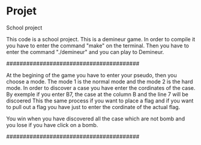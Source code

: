 # Projet
School project

This code is a school project. This is a demineur game.
In order to compile it you have to enter the command "make" on the terminal. 
Then you have to enter the command "./demineur" and you can play to Demineur.

########################################

At the begining of the game you have to enter your pseudo, then you choose a mode. The mode 1 is the normal mode and the mode 2 is the hard mode.
In order to discover a case you have enter the cordinates of the case. By exemple if you enter B7, the case at the column B and the line 7 will be discoered
This the same process if you want to place a flag and if you want to pull out a flag you have just to enter the cordinate of the actual flag.

You win when you have discovered all the case which are not bomb and you lose if you have click on a bomb.

########################################
